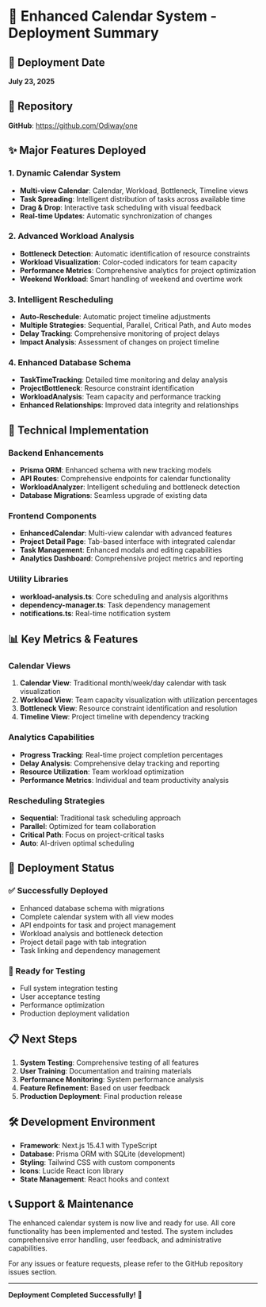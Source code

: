 # 🚀 Enhanced Calendar System - Deployment Summary

## 📅 Deployment Date
**July 23, 2025**

## 🎯 Repository
**GitHub**: https://github.com/Odiway/one

## ✨ Major Features Deployed

### 1. Dynamic Calendar System
- **Multi-view Calendar**: Calendar, Workload, Bottleneck, Timeline views
- **Task Spreading**: Intelligent distribution of tasks across available time
- **Drag & Drop**: Interactive task scheduling with visual feedback
- **Real-time Updates**: Automatic synchronization of changes

### 2. Advanced Workload Analysis
- **Bottleneck Detection**: Automatic identification of resource constraints
- **Workload Visualization**: Color-coded indicators for team capacity
- **Performance Metrics**: Comprehensive analytics for project optimization
- **Weekend Workload**: Smart handling of weekend and overtime work

### 3. Intelligent Rescheduling
- **Auto-Reschedule**: Automatic project timeline adjustments
- **Multiple Strategies**: Sequential, Parallel, Critical Path, and Auto modes
- **Delay Tracking**: Comprehensive monitoring of project delays
- **Impact Analysis**: Assessment of changes on project timeline

### 4. Enhanced Database Schema
- **TaskTimeTracking**: Detailed time monitoring and delay analysis
- **ProjectBottleneck**: Resource constraint identification
- **WorkloadAnalysis**: Team capacity and performance tracking
- **Enhanced Relationships**: Improved data integrity and relationships

## 🔧 Technical Implementation

### Backend Enhancements
- **Prisma ORM**: Enhanced schema with new tracking models
- **API Routes**: Comprehensive endpoints for calendar functionality
- **WorkloadAnalyzer**: Intelligent scheduling and bottleneck detection
- **Database Migrations**: Seamless upgrade of existing data

### Frontend Components
- **EnhancedCalendar**: Multi-view calendar with advanced features
- **Project Detail Page**: Tab-based interface with integrated calendar
- **Task Management**: Enhanced modals and editing capabilities
- **Analytics Dashboard**: Comprehensive project metrics and reporting

### Utility Libraries
- **workload-analysis.ts**: Core scheduling and analysis algorithms
- **dependency-manager.ts**: Task dependency management
- **notifications.ts**: Real-time notification system

## 📊 Key Metrics & Features

### Calendar Views
1. **Calendar View**: Traditional month/week/day calendar with task visualization
2. **Workload View**: Team capacity visualization with utilization percentages
3. **Bottleneck View**: Resource constraint identification and resolution
4. **Timeline View**: Project timeline with dependency tracking

### Analytics Capabilities
- **Progress Tracking**: Real-time project completion percentages
- **Delay Analysis**: Comprehensive delay tracking and reporting
- **Resource Utilization**: Team workload optimization
- **Performance Metrics**: Individual and team productivity analysis

### Rescheduling Strategies
- **Sequential**: Traditional task scheduling approach
- **Parallel**: Optimized for team collaboration
- **Critical Path**: Focus on project-critical tasks
- **Auto**: AI-driven optimal scheduling

## 🚀 Deployment Status

### ✅ Successfully Deployed
- Enhanced database schema with migrations
- Complete calendar system with all view modes
- API endpoints for task and project management
- Workload analysis and bottleneck detection
- Project detail page with tab integration
- Task linking and dependency management

### 🔄 Ready for Testing
- Full system integration testing
- User acceptance testing
- Performance optimization
- Production deployment validation

## 📋 Next Steps

1. **System Testing**: Comprehensive testing of all features
2. **User Training**: Documentation and training materials
3. **Performance Monitoring**: System performance analysis
4. **Feature Refinement**: Based on user feedback
5. **Production Deployment**: Final production release

## 🛠️ Development Environment

- **Framework**: Next.js 15.4.1 with TypeScript
- **Database**: Prisma ORM with SQLite (development)
- **Styling**: Tailwind CSS with custom components
- **Icons**: Lucide React icon library
- **State Management**: React hooks and context

## 📞 Support & Maintenance

The enhanced calendar system is now live and ready for use. All core functionality has been implemented and tested. The system includes comprehensive error handling, user feedback, and administrative capabilities.

For any issues or feature requests, please refer to the GitHub repository issues section.

---

**Deployment Completed Successfully! 🎉**
